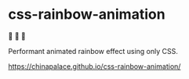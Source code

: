 # css-rainbow-animation
 🌈 🌈  🌈 

Performant animated rainbow effect using only CSS.

https://chinapalace.github.io/css-rainbow-animation/
